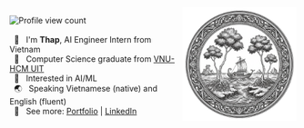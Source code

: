 
<img align="right" alt="logo" src="logo_circle.png" width="200rem" height="200rem" />

<img alt="Profile view count" src="https://komarev.com/ghpvc/?username=hnthap&color=blue" /><br />
<br />
&nbsp; 👋 &nbsp; I'm <strong>Thap</strong>, AI Engineer Intern from Vietnam<br />
&nbsp; 🏫 &nbsp; Computer Science graduate from <a target="_blank" href="https://en.uit.edu.vn">VNU-HCM UIT</a><br />
&nbsp; 🧩 &nbsp; Interested in AI/ML<br />
&nbsp; 🌏 &nbsp; Speaking Vietnamese (native) and English (fluent)<br />
&nbsp; 📑 &nbsp; See more: <a target="_blank" href="https://hnthap.github.io/">Portfolio</a> | <a target="_blank" href="https://www.linkedin.com/in/huynh-nhan-thap/">LinkedIn</a><br />
